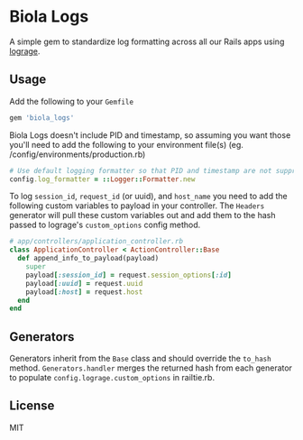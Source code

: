 Biola Logs
==========

A simple gem to standardize log formatting across all our Rails apps using [lograge](https://github.com/roidrage/lograge).

Usage
-----

Add the following to your `Gemfile`

```ruby
gem 'biola_logs'
```

Biola Logs doesn't include PID and timestamp, so assuming you want those you'll need to add the following to your environment file(s) (eg. /config/environments/production.rb)

```ruby
# Use default logging formatter so that PID and timestamp are not suppressed.
config.log_formatter = ::Logger::Formatter.new
```

To log `session_id`, `request_id` (or uuid), and `host_name` you need to add the following custom variables to payload in your controller. The `Headers` generator will pull these custom variables out and add them to the hash passed to lograge's `custom_options` config method.

```ruby
# app/controllers/application_controller.rb
class ApplicationController < ActionController::Base
  def append_info_to_payload(payload)
    super
    payload[:session_id] = request.session_options[:id]
    payload[:uuid] = request.uuid
    payload[:host] = request.host
  end
end
```

Generators
----------

Generators inherit from the `Base` class and should override the `to_hash` method. `Generators.handler` merges the returned hash from each generator to populate `config.lograge.custom_options` in railtie.rb.

License
-------

MIT
